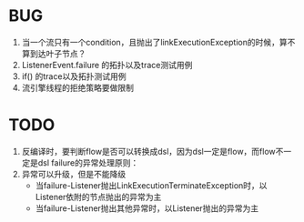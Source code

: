 # BUG

1. 当一个流只有一个condition，且抛出了linkExecutionException的时候，算不算到达叶子节点？
1. ListenerEvent.failure 的拓扑以及trace测试用例
1. if() 的trace以及拓扑测试用例
1. 流引擎线程的拒绝策略要做限制

# TODO

1. 反编译时，要判断flow是否可以转换成dsl，因为dsl一定是flow，而flow不一定是dsl
failure的异常处理原则：
1. 异常可以升级，但是不能降级
    * 当failure-Listener抛出LinkExecutionTerminateException时，以Listener依附的节点抛出的异常为主
    * 当failure-Listener抛出其他异常时，以Listener抛出的异常为主